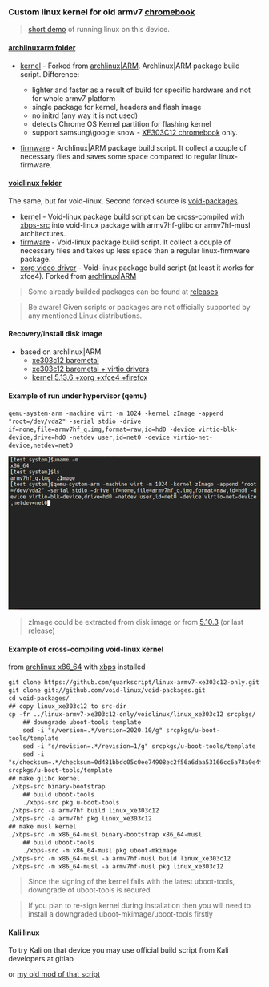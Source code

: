 ### Custom linux kernel for old armv7 [chromebook](https://www.samsung.com/us/support/owners/product/chromebook-xe303c12)

>[short demo](https://www.youtube.com/watch?v=hZt1fPso0e0) of running linux on this device.

#### [archlinuxarm folder](archlinuxarm) 
- [kernel](archlinuxarm/linux_xe303c12) - Forked from [archlinux|ARM](https://github.com/archlinuxarm/PKGBUILDs/tree/master/core/linux-armv7). Archlinux|ARM package build script. Difference:
  - lighter and faster as a result of build for specific hardware and not for whole armv7 platform
  - single package for kernel, headers and flash image
  - no initrd (any way it is not used)
  - detects Chrome OS Kernel partition for flashing kernel
  - support samsung\google snow - [XE303C12 chromebook](https://archlinuxarm.org/platforms/armv7/samsung/samsung-chromebook) only.
  
 - [firmware](archlinuxarm/linux_xe303c12_firmware) - Archlinux|ARM package build script. It collect a couple of necessary files and saves some space compared to regular linux-firmware.

#### [voidlinux folder](voidlinux)
The same, but for void-linux. Second forked source is [void-packages](https://github.com/void-linux/void-packages/tree/master/srcpkgs/linux5.8). 

- [kernel](voidlinux/linux_xe303c12) - Void-linux package build script can be cross-compiled with [xbps-src](https://github.com/void-linux/void-packages) into void-linux package with armv7hf-glibc or armv7hf-musl architectures.
- [firmware](voidlinux/linux_xe303c12_firmware) - Void-linux package build script. It collect a couple of necessary files and  takes up less space than a regular linux-firmware package.
- [xorg video driver](voidlinux/xf86-video-armsoc-git) - Void-linux package build script (at least it works for xfce4). Forked from [archlinux|ARM](https://github.com/archlinuxarm/PKGBUILDs/tree/master/alarm/xf86-video-armsoc-git) 

> Some already builded packages can be found at [releases](https://github.com/quarkscript/linux-armv7-xe303c12-only/releases)

> Be aware! Given scripts or packages are not officially supported by any mentioned Linux distributions.


#### Recovery/install disk image
- based on archlinux|ARM 
  - [xe303c12 baremetal](https://drive.google.com/file/d/17X-DlPpTQlipDR5Z5uZ29qQr8UXBKZED/view?usp=sharing) 
  - [xe303c12 baremetal + virtio drivers](https://drive.google.com/file/d/1O94t7i_gBygdlDLsbyp9D8q7T425sgpM/view?usp=sharing)
  - [kernel 5.13.6 +xorg +xfce4 +firefox](https://drive.google.com/u/0/uc?id=1fuvSD4JI4uHUUmsGSx2-tupWola-BXJo&export=download)


#### Example of run under hypervisor (qemu)
```
qemu-system-arm -machine virt -m 1024 -kernel zImage -append "root=/dev/vda2" -serial stdio -drive if=none,file=armv7hf_q.img,format=raw,id=hd0 -device virtio-blk-device,drive=hd0 -netdev user,id=net0 -device virtio-net-device,netdev=net0 
```
![](example.gif)
> zImage could be extracted from disk image or from [5.10.3](https://github.com/quarkscript/linux-armv7-xe303c12-only/releases/tag/5.10.3-xe303c12) (or last release)

#### Example of cross-compiling void-linux kernel 
from [archlinux x86_64](https://archlinux.org/) with [xbps](https://aur.archlinux.org/packages/xbps/) installed 
``` 
git clone https://github.com/quarkscript/linux-armv7-xe303c12-only.git
git clone git://github.com/void-linux/void-packages.git
cd void-packages/
## copy linux_xe303c12 to src-dir
cp -fr ../linux-armv7-xe303c12-only/voidlinux/linux_xe303c12 srcpkgs/
    ## downgrade uboot-tools template
    sed -i "s/version=.*/version=2020.10/g" srcpkgs/u-boot-tools/template
    sed -i "s/revision=.*/revision=1/g" srcpkgs/u-boot-tools/template
    sed -i "s/checksum=.*/checksum=0d481bbdc05c0ee74908ec2f56a6daa53166cc6a78a0e4fac2ac5d025770a622/g" srcpkgs/u-boot-tools/template
## make glibc kernel
./xbps-src binary-bootstrap
    ## build uboot-tools
    ./xbps-src pkg u-boot-tools
./xbps-src -a armv7hf build linux_xe303c12
./xbps-src -a armv7hf pkg linux_xe303c12
## make musl kernel
./xbps-src -m x86_64-musl binary-bootstrap x86_64-musl
    ## build uboot-tools
    ./xbps-src -m x86_64-musl pkg uboot-mkimage
./xbps-src -m x86_64-musl -a armv7hf-musl build linux_xe303c12
./xbps-src -m x86_64-musl -a armv7hf-musl pkg linux_xe303c12
```
> Since the signing of the kernel fails with the latest uboot-tools, downgrade of uboot-tools is requred.

> 

> If you plan to re-sign kernel during installation then you will need to install a downgraded uboot-mkimage/uboot-tools firstly



#### Kali linux
To try Kali on that device you may use official build script from Kali developers at gitlab 

or [my old mod of that script](https://github.com/quarkscript/xe303c12_play_linux)
